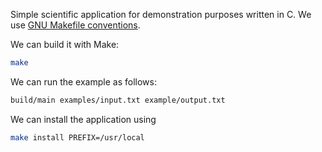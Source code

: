 Simple scientific application for demonstration purposes written in C.
We use [GNU Makefile conventions](https://www.gnu.org/prep/standards/html_node/Makefile-Conventions.html).

We can build it with Make:

```bash
make
```

We can run the example as follows:

```bash
build/main examples/input.txt example/output.txt
```

We can install the application using

```bash
make install PREFIX=/usr/local
```
